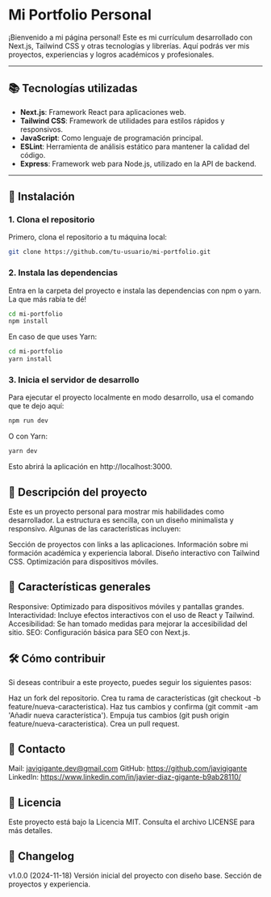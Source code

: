 # Mi Portfolio Personal

¡Bienvenido a mi página personal! Este es mi currículum desarrollado con Next.js, Tailwind CSS y otras tecnologías y librerías. 
Aquí podrás ver mis proyectos, experiencias y logros académicos y profesionales.

---

## 📚 **Tecnologías utilizadas**

- **Next.js**: Framework React para aplicaciones web.
- **Tailwind CSS**: Framework de utilidades para estilos rápidos y responsivos.
- **JavaScript**: Como lenguaje de programación principal.
- **ESLint**: Herramienta de análisis estático para mantener la calidad del código.
- **Express**: Framework web para Node.js, utilizado en la API de backend.

---

## 🚀 **Instalación**
### 1. Clona el repositorio
Primero, clona el repositorio a tu máquina local:

```bash
git clone https://github.com/tu-usuario/mi-portfolio.git
```

### 2. Instala las dependencias
Entra en la carpeta del proyecto e instala las dependencias con npm o yarn. La que más rabia te dé!
```bash
cd mi-portfolio
npm install
```
En caso de que uses Yarn:
```bash
cd mi-portfolio
yarn install
```

### 3. Inicia el servidor de desarrollo
Para ejecutar el proyecto localmente en modo desarrollo, usa el comando que te dejo aquí:
```bash
npm run dev
```
O con Yarn:
```bash
yarn dev
```
Esto abrirá la aplicación en http://localhost:3000.

## 📖 **Descripción del proyecto**
Este es un proyecto personal para mostrar mis habilidades como desarrollador. La estructura es sencilla, con un diseño minimalista y responsivo. Algunas de las características incluyen:

Sección de proyectos con links a las aplicaciones.
Información sobre mi formación académica y experiencia laboral.
Diseño interactivo con Tailwind CSS.
Optimización para dispositivos móviles.

## 📌 **Características generales**
Responsive: Optimizado para dispositivos móviles y pantallas grandes.
Interactividad: Incluye efectos interactivos con el uso de React y Tailwind.
Accesibilidad: Se han tomado medidas para mejorar la accesibilidad del sitio.
SEO: Configuración básica para SEO con Next.js.

## 🛠️ **Cómo contribuir**
Si deseas contribuir a este proyecto, puedes seguir los siguientes pasos:

Haz un fork del repositorio.
Crea tu rama de características (git checkout -b feature/nueva-caracteristica).
Haz tus cambios y confirma (git commit -am 'Añadir nueva característica').
Empuja tus cambios (git push origin feature/nueva-caracteristica).
Crea un pull request.

## 📧 **Contacto**
Mail: javigigante.dev@gmail.com
GitHub: https://github.com/javigigante
LinkedIn: https://www.linkedin.com/in/javier-diaz-gigante-b9ab28110/

## 📝 **Licencia**
Este proyecto está bajo la Licencia MIT. Consulta el archivo LICENSE para más detalles.

## 🔧 **Changelog**
v1.0.0 (2024-11-18)
Versión inicial del proyecto con diseño base.
Sección de proyectos y experiencia.
